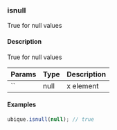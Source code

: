 ### isnull
True for null values


#### Description

True for null values


|Params|Type|Description
|---------|----|-----------
|`` | null | x element


#### Examples

```js
ubique.isnull(null); // true
```

